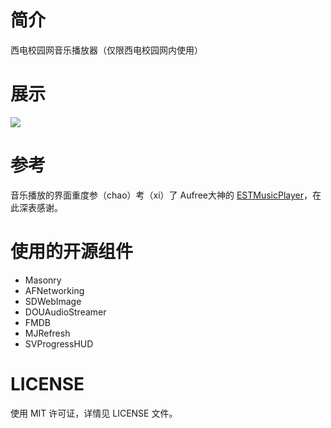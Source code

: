 # 简介

西电校园网音乐播放器（仅限西电校园网内使用）

# 展示

![](http://7xqqt8.com1.z0.glb.clouddn.com/show.png)

# 参考

音乐播放的界面重度参（chao）考（xi）了 Aufree大神的 [ESTMusicPlayer](https://github.com/Aufree/ESTMusicPlayer)，在此深表感谢。

# 使用的开源组件

- Masonry
- AFNetworking
- SDWebImage
- DOUAudioStreamer
- FMDB
- MJRefresh
- SVProgressHUD

# LICENSE

使用 MIT 许可证，详情见 LICENSE 文件。
